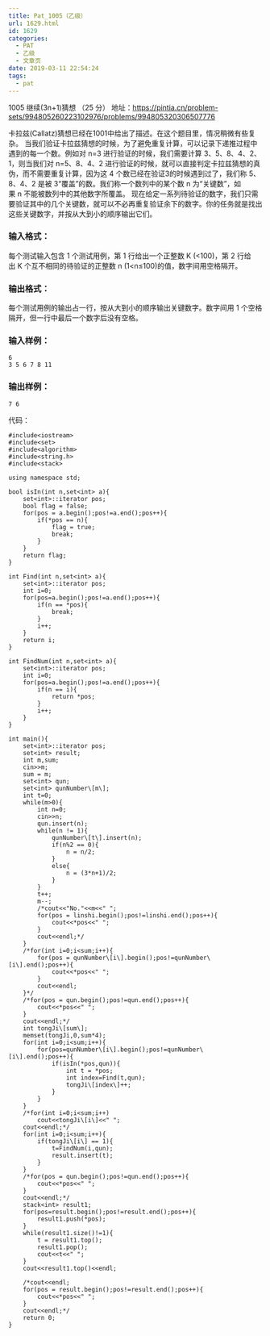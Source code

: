 ```yaml
---
title: Pat_1005（乙级）
url: 1629.html
id: 1629
categories:
  - PAT
  - 乙级
  - 文章页
date: 2019-03-11 22:54:24
tags:
  - pat
---
```


1005 继续(3n+1)猜想 （25 分） 地址：https://pintia.cn/problem-sets/994805260223102976/problems/994805320306507776

卡拉兹(Callatz)猜想已经在1001中给出了描述。在这个题目里，情况稍微有些复杂。 当我们验证卡拉兹猜想的时候，为了避免重复计算，可以记录下递推过程中遇到的每一个数。例如对 n=3 进行验证的时候，我们需要计算 3、5、8、4、2、1，则当我们对 n=5、8、4、2 进行验证的时候，就可以直接判定卡拉兹猜想的真伪，而不需要重复计算，因为这 4 个数已经在验证3的时候遇到过了，我们称 5、8、4、2 是被 3“覆盖”的数。我们称一个数列中的某个数 n 为“关键数”，如果 n 不能被数列中的其他数字所覆盖。 现在给定一系列待验证的数字，我们只需要验证其中的几个关键数，就可以不必再重复验证余下的数字。你的任务就是找出这些关键数字，并按从大到小的顺序输出它们。

### 输入格式：

每个测试输入包含 1 个测试用例，第 1 行给出一个正整数 K (<100)，第 2 行给出 K 个互不相同的待验证的正整数 n (1<n≤100)的值，数字间用空格隔开。

### 输出格式：

每个测试用例的输出占一行，按从大到小的顺序输出关键数字。数字间用 1 个空格隔开，但一行中最后一个数字后没有空格。

### 输入样例：

    6
    3 5 6 7 8 11
    

### 输出样例：

    7 6

代码：
```
#include<iostream>
#include<set>
#include<algorithm>
#include<string.h>
#include<stack>

using namespace std;

bool isIn(int n,set<int> a){
    set<int>::iterator pos;
    bool flag = false;
    for(pos = a.begin();pos!=a.end();pos++){
        if(*pos == n){
            flag = true;
            break;
        }
    }
    return flag;
}

int Find(int n,set<int> a){
    set<int>::iterator pos;
    int i=0;
    for(pos=a.begin();pos!=a.end();pos++){
        if(n == *pos){
            break;
        }
        i++;
    }
    return i;
}

int FindNum(int n,set<int> a){
    set<int>::iterator pos;
    int i=0;
    for(pos=a.begin();pos!=a.end();pos++){
        if(n == i){
            return *pos;
        }
        i++;
    }
}

int main(){
    set<int>::iterator pos;
    set<int> result;
    int m,sum;
    cin>>m;
    sum = m;
    set<int> qun;
    set<int> qunNumber\[m\];
    int t=0;
    while(m>0){
        int n=0;
        cin>>n;
        qun.insert(n);
        while(n != 1){
            qunNumber\[t\].insert(n);
            if(n%2 == 0){
                n = n/2;
            }
            else{
                n = (3*n+1)/2;
            }
        }
        t++;
        m--;
        /*cout<<"No."<<m<<" ";
        for(pos = linshi.begin();pos!=linshi.end();pos++){
            cout<<*pos<<" ";
        }
        cout<<endl;*/
    }
    /*for(int i=0;i<sum;i++){
        for(pos = qunNumber\[i\].begin();pos!=qunNumber\[i\].end();pos++){
            cout<<*pos<<" ";
        }
        cout<<endl;
    }*/
    /*for(pos = qun.begin();pos!=qun.end();pos++){
        cout<<*pos<<" ";
    }
    cout<<endl;*/
    int tongJi\[sum\];
    memset(tongJi,0,sum*4);
    for(int i=0;i<sum;i++){
        for(pos=qunNumber\[i\].begin();pos!=qunNumber\[i\].end();pos++){
            if(isIn(*pos,qun)){
                int t = *pos;
                int index=Find(t,qun);
                tongJi\[index\]++;
            }
        }
    }
    /*for(int i=0;i<sum;i++)
        cout<<tongJi\[i\]<<" ";
    cout<<endl;*/
    for(int i=0;i<sum;i++){
        if(tongJi\[i\] == 1){
            t=FindNum(i,qun);
            result.insert(t);
        }
    }
    /*for(pos = qun.begin();pos!=qun.end();pos++){
        cout<<*pos<<" ";
    }
    cout<<endl;*/
    stack<int> result1;
    for(pos=result.begin();pos!=result.end();pos++){
        result1.push(*pos);
    }
    while(result1.size()!=1){
        t = result1.top();
        result1.pop();
        cout<<t<<" ";
    }
    cout<<result1.top()<<endl;

    /*cout<<endl;
    for(pos = result.begin();pos!=result.end();pos++){
        cout<<*pos<<" ";
    }
    cout<<endl;*/
    return 0;
}
```